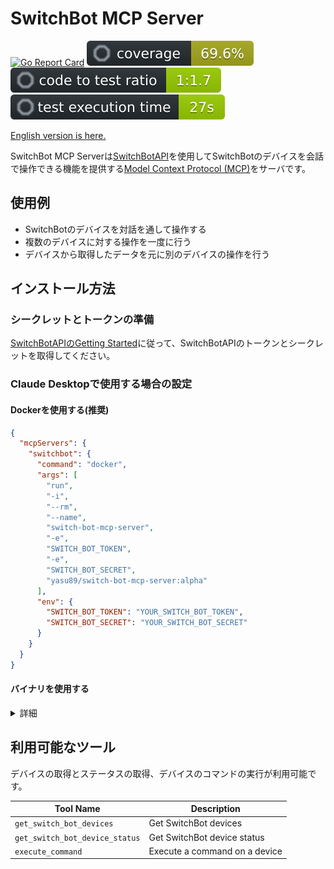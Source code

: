 # SwitchBot MCP Server

[![Go Report Card](https://goreportcard.com/badge/github.com/yasu89/switch-bot-mcp-server)](https://goreportcard.com/report/github.com/yasu89/switch-bot-mcp-server)
![Coverage](https://raw.githubusercontent.com/yasu89/octocovs/main/badges/yasu89/switch-bot-mcp-server/coverage.svg)
![Code to Test Ratio](https://raw.githubusercontent.com/yasu89/octocovs/main/badges/yasu89/switch-bot-mcp-server/ratio.svg)
![Test Execution Time](https://raw.githubusercontent.com/yasu89/octocovs/main/badges/yasu89/switch-bot-mcp-server/time.svg)

[English version is here.](README.md)

SwitchBot MCP Serverは[SwitchBotAPI](https://github.com/OpenWonderLabs/SwitchBotAPI)を使用してSwitchBotのデバイスを会話で操作できる機能を提供する[Model Context Protocol (MCP)](https://modelcontextprotocol.io/introduction)をサーバです。

## 使用例

- SwitchBotのデバイスを対話を通して操作する
- 複数のデバイスに対する操作を一度に行う
- デバイスから取得したデータを元に別のデバイスの操作を行う

## インストール方法

### シークレットとトークンの準備

[SwitchBotAPIのGetting Started](https://github.com/OpenWonderLabs/SwitchBotAPI?tab=readme-ov-file#getting-started)に従って、SwitchBotAPIのトークンとシークレットを取得してください。

### Claude Desktopで使用する場合の設定

#### Dockerを使用する(推奨)

```json
{
  "mcpServers": {
    "switchbot": {
      "command": "docker",
      "args": [
        "run",
        "-i",
        "--rm",
        "--name",
        "switch-bot-mcp-server",
        "-e",
        "SWITCH_BOT_TOKEN",
        "-e",
        "SWITCH_BOT_SECRET",
        "yasu89/switch-bot-mcp-server:alpha"
      ],
      "env": {
        "SWITCH_BOT_TOKEN": "YOUR_SWITCH_BOT_TOKEN",
        "SWITCH_BOT_SECRET": "YOUR_SWITCH_BOT_SECRET"
      }
    }
  }
}
```

#### バイナリを使用する

<details>

<summary>詳細</summary>

[リリースページ](https://github.com/yasu89/switch-bot-mcp-server/releases)からダウンロードしてください。

```json
{
  "mcpServers": {
    "switchbot": {
      "command": "~/Downloads/switch-bot-mcp-server",
      "env": {
        "SWITCH_BOT_TOKEN": "YOUR_SWITCH_BOT_TOKEN",
        "SWITCH_BOT_SECRET": "YOUR_SWITCH_BOT_SECRET"
      }
    }
  }
}
```

</details>

## 利用可能なツール

デバイスの取得とステータスの取得、デバイスのコマンドの実行が利用可能です。

| Tool Name                      | Description                   |
|--------------------------------|-------------------------------|
| `get_switch_bot_devices`       | Get SwitchBot devices         |
| `get_switch_bot_device_status` | Get SwitchBot device status   |
| `execute_command`              | Execute a command on a device |
